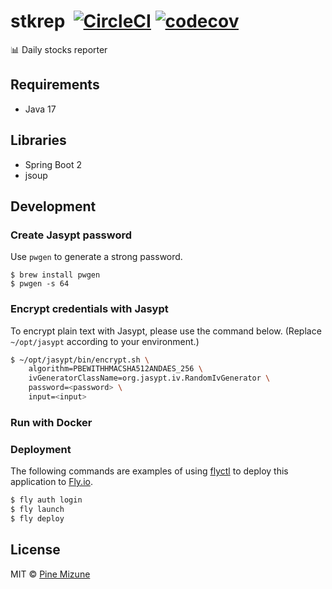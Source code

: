 # stkrep &nbsp;[![CircleCI](https://circleci.com/gh/pine/stkrep/tree/main.svg?style=shield)](https://circleci.com/gh/pine/stkrep/tree/main) [![codecov](https://codecov.io/gh/pine/stkrep/branch/main/graph/badge.svg)](https://codecov.io/gh/pine/stkrep)

:bar_chart: Daily stocks reporter

## Requirements
- Java 17

## Libraries
- Spring Boot 2
- jsoup

## Development
### Create Jasypt password
Use `pwgen` to generate a strong password.

```shell
$ brew install pwgen
$ pwgen -s 64
```

### Encrypt credentials with Jasypt
To encrypt plain text with Jasypt, please use the command below.
(Replace `~/opt/jasypt` according to your environment.)

```sh
$ ~/opt/jasypt/bin/encrypt.sh \
    algorithm=PBEWITHHMACSHA512ANDAES_256 \
    ivGeneratorClassName=org.jasypt.iv.RandomIvGenerator \
    password=<password> \
    input=<input>
```

### Run with Docker



### Deployment
The following commands are examples of using [flyctl](https://fly.io/docs/hands-on/install-flyctl/) to deploy this application to [Fly.io](https://fly.io/).

```sh
$ fly auth login
$ fly launch
$ fly deploy
```

## License

MIT &copy; [Pine Mizune](https://profile.pine.moe/)
